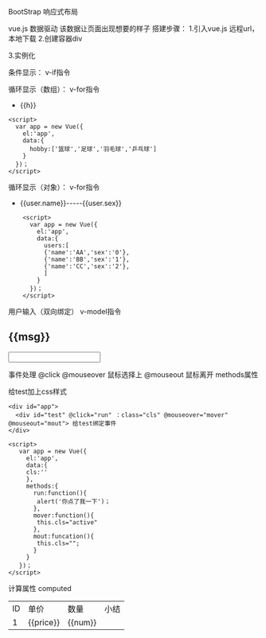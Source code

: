 BootStrap 响应式布局


vue.js 数据驱动 该数据让页面出现想要的样子
 搭建步骤：
  1.引入vue.js
   远程url，本地下载
  2.创建容器div
   <div id="app">
  3.实例化
  <script>
    var app = new Vue({
        el:'#app' --容器选择器
        data:
            });
  </script>

条件显示：
  v-if指令

循环显示（数组）：
 v-for指令
   <div id="app">
      <ul>
         <li v-for="h in hobby">{{h}}</li>
      </ul>
   </div>

    <script>
      var app = new Vue({
        el:'app',
        data:{
          hobby:['篮球','足球','羽毛球','乒乓球']
        }
      })；
    </script>

循环显示（对象）：
     v-for指令
       <div id="app">
          <ul>
             <li v-for="user in users">{{user.name}}-----{{user.sex}}</li>
          </ul>
       </div>

        <script>
          var app = new Vue({
            el:'app',
            data:{
              users:[
              {'name':'AA','sex':'0'},
              {'name':'BB','sex':'1'},
              {'name':'CC','sex':'2'},
              ]
            }
          })；
        </script>

用户输入（双向绑定）
  v-model指令

  <div id="app">
    <h2>{{msg}}</h2>
    <input type="text" v-model="msg">
  </div>

  <script>
     var app = new Vue({
       el:'app',
       data:{
         msg:''
       }
     })；
  </script>

事件处理
  @click
  @mouseover 鼠标选择上
  @mouseout 鼠标离开
  methods属性

  给test加上css样式
      <style>
        #test{
          width:200px; 宽
          height:200px; 高
          border:solid 1px #ddd; 边框
        }
        .active{ 声明class
          background-color: #def  鼠标移动 切换样试时的背景颜色
        }
      </style>

    <div id="app">
      <div id="test" @click="run" ：class="cls" @mouseover="mover" @mouseout="mout"> 给test绑定事件
    </div>

    <script>
       var app = new Vue({
         el:'app',
         data:{
         cls:''
         },
         methods:{
           run:function(){
            alert('你点了我一下')；
           },
           mover:function(){
            this.cls="active"
           },
           mout:funcation(){
            this.cls="";
           }
         }
       })；
    </script>

 计算属性
  computed

  <div id="app">
    <table>
      <tr><td>ID</td><td>单价</td><td>数量</td><td>小结</td></tr>
      <tr><td>1</td><td>{{price}}</td><td>{{num}}</td><td></td></tr>
    </table>
  </div>

  <script>
     var app = new Vue({
       el:'app',
       data:{
         msg:''
       }
     })；
  </script>
